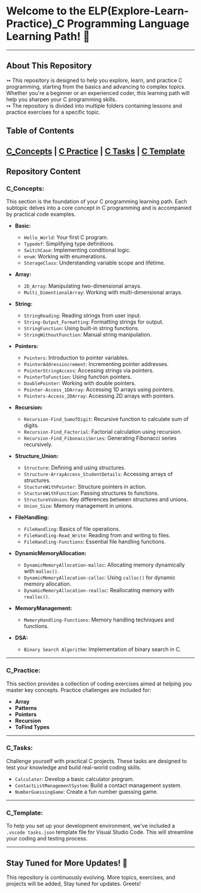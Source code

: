 # Welcome to the ELP(Explore-Learn-Practice)_C Programming Language Learning Path! 👋 
---
## About This Repository
↣ This repository is designed to help you explore, learn, and practice C programming, starting from the basics and advancing to complex topics. Whether you're a beginner or an experienced coder, this learning path will help you sharpen your C programming skills. <br>
↣ The repository is divided into multiple folders containing lessons and practice exercises for a specific topic. 

## Table of Contents
[C_Concepts](#C_Concepts)  |  [C Practice](#C_Practice)  |  [C Tasks](#C_Tasks)  |  [C Template](#C_Template)
---
## Repository Content

### C_Concepts:
This section is the foundation of your C programming learning path. Each subtopic delves into a core concept in C programming and is accompanied by practical code examples.

- **Basic:**
   - `Hello_World`: Your first C program.
   - `Typedef`: Simplifying type definitions.
   - `SwitchCase`: Implementing conditional logic.
   - `enum`: Working with enumerations.
   - `StorageClass`: Understanding variable scope and lifetime.

- **Array:**
   - `2D_Array`: Manipulating two-dimensional arrays.
   - `Multi_DimentionalArray`: Working with multi-dimensional arrays.

- **String:**
   - `StringReading`: Reading strings from user input.
   - `String-Output_Formatting`: Formatting strings for output.
   - `StringFunction`: Using built-in string functions.
   - `StringWithoutFunction`: Manual string manipulation.

- **Pointers:**
   - `Pointers`: Introduction to pointer variables.
   - `PointerAddressincrement`: Incrementing pointer addresses.
   - `PointerStringAccess`: Accessing strings via pointers.
   - `PointerToFunction`: Using function pointers.
   - `DoublePointer`: Working with double pointers.
   - `Pointer-Access_1DArray`: Accessing 1D arrays using pointers.
   - `Pointers-Access_2DArray`: Accessing 2D arrays with pointers.

- **Recursion:**
   - `Recursion-Find_SumofDigit`: Recursive function to calculate sum of digits.
   - `Recursion-Find_Factorial`: Factorial calculation using recursion.
   - `Recursion-Find_FibonacciSeries`: Generating Fibonacci series recursively.

- **Structure_Union:**
   - `Structure`: Defining and using structures.
   - `Structure-ArrayAccess_StudentDetails`: Accessing arrays of structures.
   - `StuctureWithPointer`: Structure pointers in action.
   - `StuctureWithFunction`: Passing structures to functions.
   - `StructureVsUnion`: Key differences between structures and unions.
   - `Union_Size`: Memory management in unions.

- **FileHandling:**
   - `FileHandling`: Basics of file operations.
   - `FileHandling-Read_Write`: Reading from and writing to files.
   - `FileHandling-Functions`: Essential file handling functions.

- **DynamicMemoryAllocation:**
   - `DynamicMemoryAllocation-malloc`: Allocating memory dynamically with `malloc()`.
   - `DynamicMemoryAllocation-calloc`: Using `calloc()` for dynamic memory allocation.
   - `DynamicMemoryAllocation-realloc`: Reallocating memory with `realloc()`.

- **MemoryManagement:**
   - `MemoryHandling-Functions`: Memory handling techniques and functions.

- **DSA:**
   - `Binary Search Algorithm`: Implementation of binary search in C.

---

### C_Practice:

This section provides a collection of coding exercises aimed at helping you master key concepts. Practice challenges are included for:

- **Array**
- **Patterns**
- **Pointers**
- **Recursion**
- **ToFind Types**

---

### C_Tasks:

Challenge yourself with practical C projects. These tasks are designed to test your knowledge and build real-world coding skills.

- `Calculator`: Develop a basic calculator program.
- `ContactListManagementSystem`: Build a contact management system.
- `NumberGuessingGame`: Create a fun number guessing game.

---

### C_Template:

To help you set up your development environment, we've included a `.vscode tasks.json` template file for Visual Studio Code. This will streamline your coding and testing process.

---

## Stay Tuned for More Updates! 🚀

This repository is continuously evolving. More topics, exercises, and projects will be added, Stay tuned for updates. Greets!



